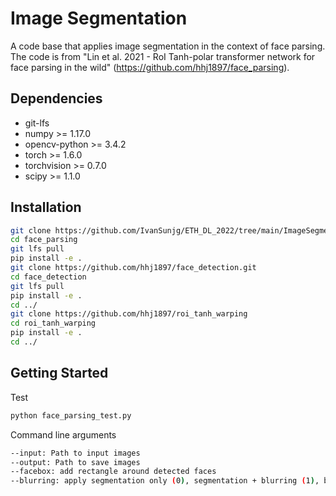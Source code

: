 # Image Segmentation

A code base that applies image segmentation in the context of face parsing. The code is from "Lin et al. 2021 - RoI Tanh-polar transformer network for face parsing in the wild" (https://github.com/hhj1897/face_parsing).

## Dependencies

* git-lfs
* numpy >= 1.17.0
* opencv-python >= 3.4.2
* torch >= 1.6.0
* torchvision >= 0.7.0
* scipy >= 1.1.0

## Installation

```bash
git clone https://github.com/IvanSunjg/ETH_DL_2022/tree/main/ImageSegmentation
cd face_parsing
git lfs pull
pip install -e .
git clone https://github.com/hhj1897/face_detection.git
cd face_detection
git lfs pull
pip install -e .
cd ../
git clone https://github.com/hhj1897/roi_tanh_warping
cd roi_tanh_warping
pip install -e .
cd ../
```

## Getting Started

Test
```bash
python face_parsing_test.py
```

Command line arguments
```bash
--input: Path to input images
--output: Path to save images
--facebox: add rectangle around detected faces
--blurring: apply segmentation only (0), segmentation + blurring (1), blurring only (2)
```
